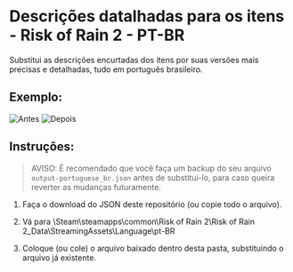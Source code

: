 # Descrições datalhadas para os itens - Risk of Rain 2 - PT-BR
Substitui as descrições encurtadas dos itens por suas versões mais precisas e detalhadas, tudo em português brasileiro.
## Exemplo:
![Antes](https://steamuserimages-a.akamaihd.net/ugc/1825652937239075837/CDA36F8B7EE3854D7E980021BF4634C960F5394B/)
![Depois](https://steamuserimages-a.akamaihd.net/ugc/1825652937239076125/D4C09811E47C02D3A0B4844FB233D0E622DD3F67/)
## Instruções:
> AVISO: É recomendado que você faça um backup do seu arquivo `output-portuguese_br.json` antes de substitui-lo, para caso queira reverter as mudanças futuramente.

1. Faça o download do JSON deste repositório (ou copie todo o arquivo).

2. Vá para \Steam\steamapps\common\Risk of Rain 2\Risk of Rain 2_Data\StreamingAssets\Language\pt-BR

3. Coloque (ou cole) o arquivo baixado dentro desta pasta, substituindo o arquivo já existente.
